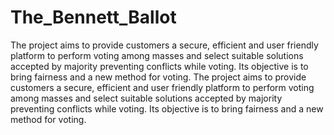 # The_Bennett_Ballot
The project aims to provide customers a secure, efficient and user friendly platform to perform voting among masses and select suitable solutions accepted by majority preventing conflicts while voting.  Its objective is to bring fairness and a new method for voting. The project aims to provide customers a secure, efficient and user friendly platform to perform voting among masses and select suitable solutions accepted by majority preventing conflicts while voting.  Its objective is to bring fairness and a new method for voting. 
